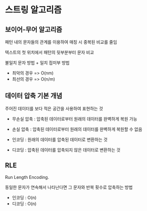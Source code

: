 # 스트링 알고리즘

## 보이어-무어 알고리즘

패턴 내의 문자들의 관계를 이용하여 매칭 시 중복된 비교를 줄임

텍스트의 첫 위치에서 패턴의 뒷부분부터 문자 비교

불일치 문자 방법 + 일치 접미부 방법

* 최악의 경우 => O(nm)
* 최선의 경우 => O(n/m)

## 데이터 압축 기본 개념

주어진 데이터를 보다 적은 공간을 사용하여 표현하는 것

* 무손실 압축 : 압축된 데이터로부터 원래의 데이터를 완벽하게 복원 가능
* 손실 압축 : 압축된 데이터로부터 원래의 데이터를 완벽하게 복원할 수 없음

* 인코딩 : 원래의 데이터를 압축된 데이터로 변환하는 것
* 디코딩 : 압축된 데이터를 압축되지 않은 데이터로 변환하는 것

## RLE

Run Length Encoding.

동일한 문자가 연속해서 나타난다면 그 문자와 반복 횟수로 압축하는 방법

* 인코딩 : O(n)
* 디코딩 : O(n)
